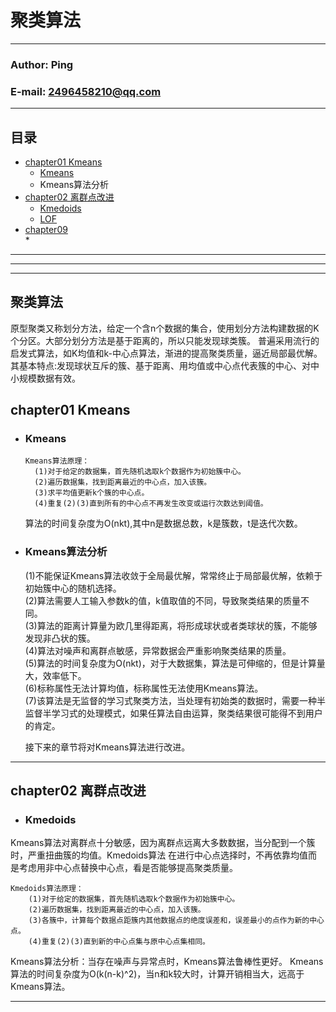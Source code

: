 聚类算法
========

****
### Author: Ping
### E-mail: 2496458210@qq.com
****
## 目录
* [chapter01 Kmeans](https://github.com/Liping0202/Clustering-algorithm/tree/master/Kmeans)
	* [Kmeans](#chapter01_kmeans)
	* Kmeans算法分析
* [chapter02 离群点改进](#chapter02_离群点改进)
	* [Kmedoids](https://github.com/Liping0202/Clustering-algorithm/tree/master/Kmedoids)
	* [LOF]()
* [chapter09]()  
	* 
***
---
___

聚类算法
-------
原型聚类又称划分方法，给定一个含n个数据的集合，使用划分方法构建数据的K个分区。大部分划分方法是基于距离的，所以只能发现球类簇。
普遍采用流行的启发式算法，如K均值和k-中心点算法，渐进的提高聚类质量，逼近局部最优解。其基本特点:发现球状互斥的簇、基于距离、用均值或中心点代表簇的中心、对中小规模数据有效。

chapter01 Kmeans
-------
* ### Kmeans 
      Kmeans算法原理：
		(1)对于给定的数据集，首先随机选取k个数据作为初始簇中心。
		(2)遍历数据集，找到距离最近的中心点，加入该簇。
		(3)求平均值更新k个簇的中心点。
		(4)重复(2)(3)直到所有的中心点不再发生改变或运行次数达到阈值。
	算法的时间复杂度为O(nkt),其中n是数据总数，k是簇数，t是迭代次数。
    
* ### Kmeans算法分析 
	(1)不能保证Kmeans算法收敛于全局最优解，常常终止于局部最优解，依赖于初始簇中心的随机选择。  
	(2)算法需要人工输入参数k的值，k值取值的不同，导致聚类结果的质量不同。  
	(3)算法的距离计算量为欧几里得距离，将形成球状或者类球状的簇，不能够发现非凸状的簇。  
	(4)算法对噪声和离群点敏感，异常数据会严重影响聚类结果的质量。  
	(5)算法的时间复杂度为O(nkt)，对于大数据集，算法是可伸缩的，但是计算量大，效率低下。  
	(6)标称属性无法计算均值，标称属性无法使用Kmeans算法。  
	(7)该算法是无监督的学习式聚类方法，当处理有初始类的数据时，需要一种半监督半学习式的处理模式，如果任算法自由运算，聚类结果很可能得不到用户的肯定。  

	接下来的章节将对Kmeans算法进行改进。
	
-----
chapter02 离群点改进
-------
* ### Kmedoids 
Kmeans算法对离群点十分敏感，因为离群点远离大多数数据，当分配到一个簇时，严重扭曲簇的均值。Kmedoids算法
在进行中心点选择时，不再依靠均值而是考虑用非中心点替换中心点，看是否能够提高聚类质量。 

	Kmedoids算法原理：  
		(1)对于给定的数据集，首先随机选取k个数据作为初始簇中心。    
		(2)遍历数据集，找到距离最近的中心点，加入该簇。  
		(3)各簇中，计算每个数据点距簇内其他数据点的绝度误差和，误差最小的点作为新的中心点。    
		(4)重复(2)(3)直到新的中心点集与原中心点集相同。    
	
Kmeans算法分析：当存在噪声与异常点时，Kmeans算法鲁棒性更好。
Kmeans算法的时间复杂度为O(k(n-k)^2)，当n和k较大时，计算开销相当大，远高于Kmeans算法。
 
------- 

